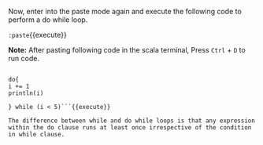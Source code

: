 Now, enter into the paste mode again and execute the following code to perform a do while loop.

`:paste`{{execute}}

**Note:** After pasting following code in the scala terminal, Press  `Ctrl` + `D` to run code.

```var i = 0

do{
i += 1
println(i)

} while (i < 5)```{{execute}}

The difference between while and do while loops is that any expression within the do clause runs at least once irrespective of the condition in while clause.
